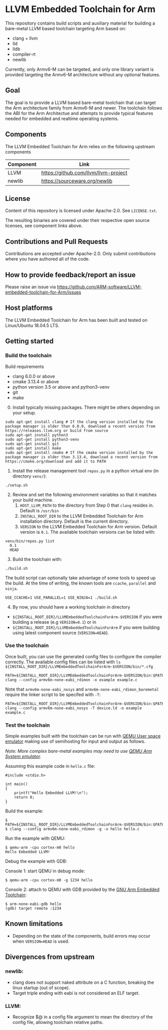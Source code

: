 # LLVM Embedded Toolchain for Arm

This repository contains build scripts and auxiliary material for building a bare-metal LLVM based toolchain targeting Arm based on:
* clang + llvm
* lld
* lldb
* compiler-rt
* newlib

Currently, only Armv6-M can be targeted, and only one library variant is provided targeting the Armv6-M architecture without any optional features.

## Goal

The goal is to provide a LLVM based bare-metal toolchain that can target the Arm architecture family from Armv6-M and newer. The toolchain follows the ABI for the Arm Architectue and attempts to provide typical features needed for embedded and realtime operating systems.

## Components

The LLVM Embedded Toolchain for Arm relies on the following upstream components

Component  | Link
---------- | ------------------------------------
LLVM       | https://github.com/llvm/llvm-project
newlib     | https://sourceware.org/newlib

## License

Content of this repository is licensed under Apache-2.0. See ``LICENSE.txt``.

The resulting binaries are covered under their respective open source licenses, see component links above.

## Contributions and Pull Requests

Contributions are accepted under Apache-2.0. Only submit contributions where you have authored all of the code.

## How to provide feedback/report an issue

Please raise an issue via  https://github.com/ARM-software/LLVM-embedded-toolchain-for-Arm/issues

## Host platforms

The LLVM Embedded Toolchain for Arm has been built and tested on Linux/Ubuntu 18.04.5 LTS.

## Getting started

### Build the toolchain

Build requirements
* clang 6.0.0 or above
* cmake 3.13.4 or above
* python version 3.5 or above and python3-venv
* git
* make

0. Install typically missing packages. There might be others depending on your setup.
```
sudo apt-get install clang # If the clang version installed by the package manager is older than 6.0.0, download a recent version from https://releases.llvm.org or build from source
sudo apt-get install python3
sudo apt-get install python3-venv
sudo apt-get install git
sudo apt-get install make
sudo apt-get install cmake # If the cmake version installed by the package manager is older than 3.13.4, download a recent version from https://cmake.org/download and add it to PATH
```

1. Install the release management tool ``repos.py`` in a python virtual env (in directory ``venv/``):
```
./setup.sh
```
2. Review and set the following environment variables so that it matches your build machine.
   1. ``HOST_LLVM_PATH`` to the directory from Step 0 that ``clang`` resides in. Default is ``/usr/bin``
   2. ``INSTALL_ROOT_DIR`` to the LLVM Embedded Toolchain for Arm installation directory. Default is the current directory.
   3. ``VERSION`` to the LLVM Embedded Toolchain for Arm version. Default version is ``0.1``. The available toolchain versions can be listed with:
```
venv/bin/repos.py list
  0.1
  HEAD
```
3. Build the toolchain with:
```
./build.sh
```
The build script can optionally take advantage of some tools to speed up the
build. At the time of writing, the known tools are ``ccache``, ``parallel`` and
``ninja``.
```
USE_CCACHE=1 USE_PARALLEL=1 USE_NINJA=1 ./build.sh
```
4. By now, you should have a working toolchain in directory
* ``${INSTALL_ROOT_DIR}/LLVMEmbeddedToolchainForArm-$VERSION`` if you were building a release (e.g ``VERSION=0.1``) or in
* ``${INSTALL_ROOT_DIR}/LLVMEmbeddedToolchainForArm`` if you were building using latest component source (``VERSION=HEAD``).

### Use the toolchain

Once built, you can use the generated config files to configure the compiler correctly. The available config files can be listed with `ls ${INSTALL_ROOT_DIR}/LLVMEmbeddedToolchainForArm-$VERSION/bin/*.cfg`

```
PATH=${INSTALL_ROOT_DIR}/LLVMEmbeddedToolchainForArm-$VERSION/bin:$PATH
clang --config armv6m-none-eabi_rdimon -o example example.c
```

Note that `armv6m-none-eabi_nosys` and `armv6m-none-eabi_rdimon_baremetal` require the linker script to be specifed with `-T`:

```
PATH=${INSTALL_ROOT_DIR}/LLVMEmbeddedToolchainForArm-$VERSION/bin:$PATH
clang --config armv6m-none-eabi_nosys -T device.ld -o example example.c
```


### Test the toolchain

Simple examples built with the toolchain can be run with [QEMU User space emulator](https://www.qemu.org/docs/master/user/main.html) making use of semihosting for input and output as follows.

_Note: More complex bare-metal examples may need to use [QEMU Arm System emulator](https://www.qemu.org/docs/master/system/target-arm.html)._

Assuming this example code in `hello.c` file:
```
#include <stdio.h>

int main()
{
	printf("Hello Embedded LLVM!\n");
	return 0;
}
```

Build the example:

```
$ PATH=${INSTALL_ROOT_DIR}/LLVMEmbeddedToolchainForArm-$VERSION/bin:$PATH
$ clang --config armv6m-none-eabi_rdimon -g -o hello hello.c
```

Run the example with QEMU:

```
$ qemu-arm -cpu cortex-m0 hello
Hello Embedded LLVM!
```

Debug the example with GDB:

Console 1: start QEMU in debug mode:
```
$ qemu-arm -cpu cortex-m0 -g 1234 hello
```
Console 2: attach to QEMU with GDB provided by the [GNU Arm Embedded Toolchain](https://developer.arm.com/tools-and-software/open-source-software/developer-tools/gnu-toolchain/gnu-rm/downloads):
```
$ arm-none-eabi-gdb hello
(gdb) target remote :1234
```

## Known limitations
* Depending on the state of the components, build errors may occur when ``VERSION=HEAD`` is used.

## Divergences from upstream

### newlib:
* clang does not support naked attribute on a C function, breaking the linux startup (out of scope).
* Target triple ending with eabi is not considered an ELF target.

### LLVM:
* Recognize $@ in a config file argument to mean the directory of the config file, allowing toolchain relative paths.
